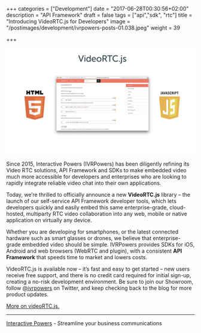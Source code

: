 +++
categories = ["Development"]
date = "2017-06-28T00:30:56+02:00"
description = "API Framework"
draft = false
tags = ["api","sdk", "rtc"]
title = "Introducing VideoRTC.js for Developers"
image = "/postimages/development/ivrpowers-posts-01.038.jpeg"
weight = 39

+++

![VideoRTC.js](/postimages/development/ivrpowers-posts-01.039.jpeg)

Since 2015, Interactive Powers (IVRPowers) has been diligently refining its Video RTC solutions, API Framework and SDKs to make embedded video much more accessible for developers and enterprises who are looking to rapidly integrate reliable video chat into their own applications.

Today, we’re thrilled to officially announce a new **VideoRTC.js** library – the launch of our self-service API Framework developer tools, which lets developers quickly and easily embed this same enterprise-grade, cloud-hosted, multiparty RTC video collaboration into any web, mobile or native application on virtually any device.

Whether you are developing for smartphones, or the latest connected hardware such as smart glasses or drones, we believe that enterprise-grade embedded video should be simple. IVRPowers provides SDKs for iOS, Android and web browsers (WebRTC and plugin), with a consistent **API Framework** that speeds time to market and lowers costs.

VideoRTC.js is available now – it’s fast and easy to get started – new users receive free support, and there is no credit card required for initial sign-up, creating a no-risk development environment. Be sure to join our Showroom, follow [@ivrpowers](https://twitter.com/ivrpowers) on Twitter, and keep checking back to the blog for more product updates.

[More on videoRTC.js.](http://videortcjs.doc.ivrpowers.com)

---
[Interactive Powers](http://www.ivrpowers.com/) - Streamline your business communications

